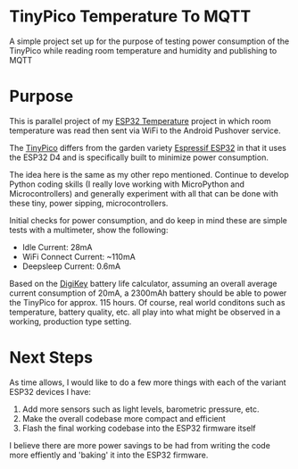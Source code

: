 # TinyPico Temperature To MQTT

A simple project set up for the purpose of testing power consumption of the TinyPico while reading room temperature and humidity and publishing to MQTT

# Purpose

This is parallel project of my [ESP32 Temperature](https://github.com/RedDirtBits/ESP32-Temp-To-Pushover.git) project in which room temperature was read then sent via WiFi to the Android Pushover service.

The [TinyPico](https://www.tinypico.com/) differs from the garden variety [Espressif ESP32](https://www.espressif.com/en/products/modules/esp32) in that it uses the ESP32 D4 and is specifically built to minimize power consumption.

The idea here is the same as my other repo mentioned. Continue to develop Python coding skills (I really love working with MicroPython and Microcontrollers) and generally experiment with all that can be done with these tiny, power sipping, microcontrollers.

Initial checks for power consumption, and do keep in mind these are simple tests with a multimeter, show the following:

- Idle Current: 28mA
- WiFi Connect Current: ~110mA
- Deepsleep Current: 0.6mA

Based on the [DigiKey](https://www.digikey.ch/en/resources/conversion-calculators/conversion-calculator-battery-life) battery life calculator, assuming an overall average current consumption of 20mA, a 2300mAh battery should be able to power the TinyPico for approx. 115 hours. Of course, real world conditons such as temperature, battery quality, etc. all play into what might be observed in a working, production type setting.

# Next Steps

As time allows, I would like to do a few more things with each of the variant ESP32 devices I have:

1. Add more sensors such as light levels, barometric pressure, etc.
2. Make the overall codebase more compact and efficient
3. Flash the final working codebase into the ESP32 firmware itself

I believe there are more power savings to be had from writing the code more effiently and 'baking' it into the ESP32 firmware.
